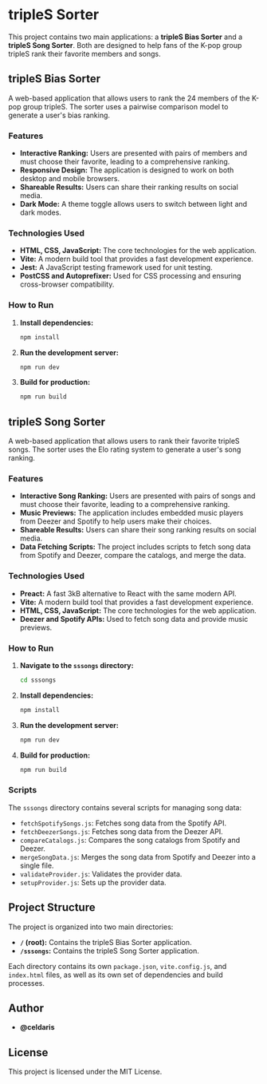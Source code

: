 # tripleS Sorter

This project contains two main applications: a **tripleS Bias Sorter** and a **tripleS Song Sorter**. Both are designed to help fans of the K-pop group tripleS rank their favorite members and songs.

## tripleS Bias Sorter

A web-based application that allows users to rank the 24 members of the K-pop group tripleS. The sorter uses a pairwise comparison model to generate a user's bias ranking.

### Features

- **Interactive Ranking:** Users are presented with pairs of members and must choose their favorite, leading to a comprehensive ranking.
- **Responsive Design:** The application is designed to work on both desktop and mobile browsers.
- **Shareable Results:** Users can share their ranking results on social media.
- **Dark Mode:** A theme toggle allows users to switch between light and dark modes.

### Technologies Used

- **HTML, CSS, JavaScript:** The core technologies for the web application.
- **Vite:** A modern build tool that provides a fast development experience.
- **Jest:** A JavaScript testing framework used for unit testing.
- **PostCSS and Autoprefixer:** Used for CSS processing and ensuring cross-browser compatibility.

### How to Run

1.  **Install dependencies:**
    ```bash
    npm install
    ```
2.  **Run the development server:**
    ```bash
    npm run dev
    ```
3.  **Build for production:**
    ```bash
    npm run build
    ```

## tripleS Song Sorter

A web-based application that allows users to rank their favorite tripleS songs. The sorter uses the Elo rating system to generate a user's song ranking.

### Features

- **Interactive Song Ranking:** Users are presented with pairs of songs and must choose their favorite, leading to a comprehensive ranking.
- **Music Previews:** The application includes embedded music players from Deezer and Spotify to help users make their choices.
- **Shareable Results:** Users can share their song ranking results on social media.
- **Data Fetching Scripts:** The project includes scripts to fetch song data from Spotify and Deezer, compare the catalogs, and merge the data.

### Technologies Used

- **Preact:** A fast 3kB alternative to React with the same modern API.
- **Vite:** A modern build tool that provides a fast development experience.
- **HTML, CSS, JavaScript:** The core technologies for the web application.
- **Deezer and Spotify APIs:** Used to fetch song data and provide music previews.

### How to Run

1.  **Navigate to the `sssongs` directory:**
    ```bash
    cd sssongs
    ```
2.  **Install dependencies:**
    ```bash
    npm install
    ```
3.  **Run the development server:**
    ```bash
    npm run dev
    ```
4.  **Build for production:**
    ```bash
    npm run build
    ```

### Scripts

The `sssongs` directory contains several scripts for managing song data:

-   `fetchSpotifySongs.js`: Fetches song data from the Spotify API.
-   `fetchDeezerSongs.js`: Fetches song data from the Deezer API.
-   `compareCatalogs.js`: Compares the song catalogs from Spotify and Deezer.
-   `mergeSongData.js`: Merges the song data from Spotify and Deezer into a single file.
-   `validateProvider.js`: Validates the provider data.
-   `setupProvider.js`: Sets up the provider data.

## Project Structure

The project is organized into two main directories:

-   **`/` (root):** Contains the tripleS Bias Sorter application.
-   **`/sssongs`:** Contains the tripleS Song Sorter application.

Each directory contains its own `package.json`, `vite.config.js`, and `index.html` files, as well as its own set of dependencies and build processes.

## Author

-   **@celdaris**

## License

This project is licensed under the MIT License.
